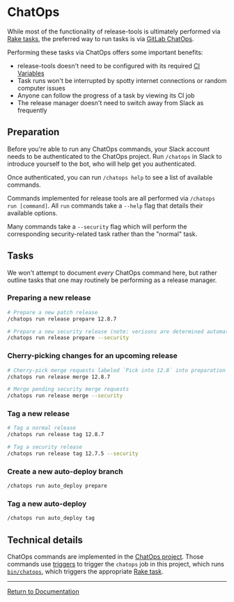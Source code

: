 # ChatOps

While most of the functionality of release-tools is ultimately performed via
[Rake tasks](./rake-tasks.md), the preferred way to run tasks is via [GitLab
ChatOps][chatops].

Performing these tasks via ChatOps offers some important benefits:

- release-tools doesn't need to be configured with its required [CI
  Variables](./variables.md)
- Task runs won't be interrupted by spotty internet connections or
  random computer issues
- Anyone can follow the progress of a task by viewing its CI job
- The release manager doesn't need to switch away from Slack as frequently

[chatops]: https://gitlab.com/gitlab-com/chatops

## Preparation

Before you're able to run any ChatOps commands, your Slack account needs to be
authenticated to the ChatOps project. Run `/chatops` in Slack to introduce
yourself to the bot, who will help get you authenticated.

Once authenticated, you can run `/chatops help` to see a list of available
commands.

Commands implemented for release tools are all performed via `/chatops run
[command]`. All `run` commands take a `--help` flag that details their available
options.

Many commands take a `--security` flag which will perform the corresponding
security-related task rather than the "normal" task.

## Tasks

We won't attempt to document _every_ ChatOps command here, but rather outline
tasks that one may routinely be performing as a release manager.

### Preparing a new release

```sh
# Prepare a new patch release
/chatops run release prepare 12.8.7

# Prepare a new security release (note: verisons are determined automatically)
/chatops run release prepare --security
```

### Cherry-picking changes for an upcoming release

```sh
# Cherry-pick merge requests labeled `Pick into 12.8` into preparation branches
/chatops run release merge 12.8.7

# Merge pending security merge requests
/chatops run release merge --security
```

### Tag a new release

```sh
# Tag a normal release
/chatops run release tag 12.8.7

# Tag a security release
/chatops run release tag 12.7.5 --security
```

### Create a new auto-deploy branch

```sh
/chatops run auto_deploy prepare
```

### Tag a new auto-deploy

```sh
/chatops run auto_deploy tag
```

## Technical details

ChatOps commands are implemented in the [ChatOps project][chatops-commands].
Those commands use [triggers](https://docs.gitlab.com/ee/ci/triggers/) to
trigger the `chatops` job in this project, which runs
[`bin/chatops`](../bin/chatops), which triggers the appropriate [Rake
task](./rake-tasks.md).

[chatops-commands]: https://gitlab.com/gitlab-com/chatops/tree/master/lib/chatops/commands

---

[Return to Documentation](./README.md)
